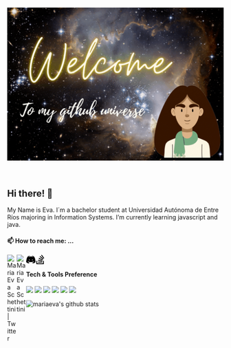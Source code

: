 <p align="center">
  <img src="https://github.com/mariaevaschettini/mariaevaschettini/blob/main/Welcome.gif" width="700">
</p>
<br/>

## Hi there! 👋

My Name is Eva. I´m a bachelor student at Universidad Autónoma de Entre Ríos majoring in Information Systems. I’m currently learning javascript and java. 

#### 📫 How to reach me: ...

<a href="https://twitter.com/Maru29059301">
  <img align="left" alt="Maria Eva Schettini | Twitter" width="22px" src="https://cdn.jsdelivr.net/npm/simple-icons@v3/icons/twitter.svg" />
</a>
<a href="https://www.linkedin.com/in/mariaevaschettini/">
  <img align="left" alt="Maria Eva Schettini" width="22px" src="https://cdn.jsdelivr.net/npm/simple-icons@v3/icons/linkedin.svg" />
</a>
<a href="https://discord.com/channels/@me">
  <img align="left" alt="Maria Eva Schettini" width="22px" src="https://github.com/mariaevaschettini/mariaevaschettini/blob/main/discord.png" />
</a>
<a href="https://stackoverflow.com/users/16155007/eva-schettini">
  <img align="left" alt="Maria Eva Schettini" width="22px" src="https://github.com/mariaevaschettini/mariaevaschettini/blob/main/stack-overflow.png" />
</a>

<br />

#### Tech & Tools Preference

<img src = "https://img.shields.io/badge/-HTML5-E34F26?style=flat&logo=html5&logoColor=white"> <img src = "https://img.shields.io/badge/-CSS3-1572B6?style=flat&logo=css3&logoColor=white">
<img src="https://img.shields.io/badge/-JavaScript-eed718?style=flat&logo=javascript&logoColor=white">
<img src="http://img.shields.io/badge/-Git-F1502F?style=flat&logo=git&logoColor=white">
<img src="http://img.shields.io/badge/-Github-000000?style=flat&logo=github&logoColor=white">
<img src="http://img.shields.io/badge/-VS%20Code-007ACC?style=flat&logo=visual%20studio%20code&logoColor=white"> 

![mariaeva's github stats](https://github-readme-stats.vercel.app/api?username=mariaevaschettini&show_icons=true&theme=radical)
<br />


